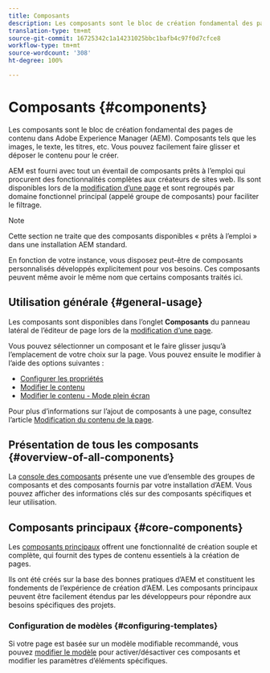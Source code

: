 ```yaml
---
title: Composants
description: Les composants sont le bloc de création fondamental des pages de contenu dans AEM
translation-type: tm+mt
source-git-commit: 16725342c1a14231025bbc1bafb4c97f0d7cfce8
workflow-type: tm+mt
source-wordcount: '308'
ht-degree: 100%

---
```



# Composants {#components}

Les composants sont le bloc de création fondamental des pages de contenu dans Adobe Experience Manager (AEM). Composants tels que les images, le texte, les titres, etc. Vous pouvez facilement faire glisser et déposer le contenu pour le créer.

AEM est fourni avec tout un éventail de composants prêts à l’emploi qui procurent des fonctionnalités complètes aux créateurs de sites web. Ils sont disponibles lors de la [modification d’une page](/help/sites-cloud/authoring/fundamentals/editing-content.md) et sont regroupés par domaine fonctionnel principal (appelé groupe de composants) pour faciliter le filtrage.

>[!NOTE]
>
>Cette section ne traite que des composants disponibles « prêts à l’emploi » dans une installation AEM standard.
>
>En fonction de votre instance, vous disposez peut-être de composants personnalisés développés explicitement pour vos besoins. Ces composants peuvent même avoir le même nom que certains composants traités ici.

## Utilisation générale   {#general-usage}

Les composants sont disponibles dans l’onglet **Composants** du panneau latéral de l’éditeur de page lors de la [modification d’une page](/help/sites-cloud/authoring/fundamentals/editing-content.md).

Vous pouvez sélectionner un composant et le faire glisser jusqu’à l’emplacement de votre choix sur la page. Vous pouvez ensuite le modifier à l’aide des options suivantes :

* [Configurer les propriétés](/help/sites-cloud/authoring/fundamentals/page-properties.md)
* [Modifier le contenu](/help/sites-cloud/authoring/fundamentals/editing-content.md)
* [Modifier le contenu - Mode plein écran](/help/sites-cloud/authoring/fundamentals/editing-content.md#edit-content-full-screen-mode)

Pour plus d’informations sur l’ajout de composants à une page, consultez l’article [Modification du contenu de la page](/help/sites-cloud/authoring/fundamentals/editing-content.md).

## Présentation de tous les composants {#overview-of-all-components}

La [console des composants](/help/sites-cloud/authoring/features/components-console.md) présente une vue d’ensemble des groupes de composants et des composants fournis par votre installation d’AEM. Vous pouvez afficher des informations clés sur des composants spécifiques et leur utilisation.

## Composants principaux {#core-components}

Les [composants principaux](https://docs.adobe.com/content/help/en/experience-manager-core-components/using/introduction.html) offrent une fonctionnalité de création souple et complète, qui fournit des types de contenu essentiels à la création de pages.

Ils ont été créés sur la base des bonnes pratiques d’AEM et constituent les fondements de l’expérience de création d’AEM. Les composants principaux peuvent être facilement étendus par les développeurs pour répondre aux besoins spécifiques des projets.

### Configuration de modèles {#configuring-templates}

Si votre page est basée sur un modèle modifiable recommandé, vous pouvez [modifier le modèle](/help/sites-cloud/authoring/features/templates.md) pour activer/désactiver ces composants et modifier les paramètres d’éléments spécifiques.

